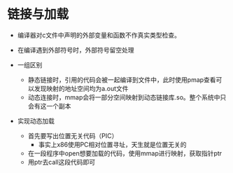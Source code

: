 # 链接与加载

+ 编译器对c文件中声明的外部变量和函数不作真实类型检查。
+ 在编译遇到外部符号时，外部符号留空处理
+ 一组区别
  + 静态链接时，引用的代码会被一起编译到文件中，此时使用pmap查看可以发现映射的地址空间均为a.out文件
  + 动态连接时，mmap会将一部分空间映射到动态链接库.so。整个系统中只会有这一个副本

+ 实现动态加载
  + 首先要写出位置无关代码（PIC）
    + 事实上x86使用PC相对位置寻址，天生就是位置无关的
  + 在一段程序中open想要加载的代码，使用mmap进行映射，获取指针ptr
  + 用ptr去call这段代码即可